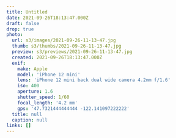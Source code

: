 ```yaml
---
title: Untitled
date: 2021-09-26T18:13:47.000Z
draft: false
drop: true
photo:
  url: s3/images/2021-09-26-11-13-47.jpg
  thumb: s3/thumbs/2021-09-26-11-13-47.jpg
  preview: s3/previews/2021-09-26-11-13-47.jpg
  created: 2021-09-26T18:13:47.000Z
  exif:
    make: Apple
    model: 'iPhone 12 mini'
    lens: 'iPhone 12 mini back dual wide camera 4.2mm f/1.6'
    iso: 400
    aperture: 1.6
    shutter_speed: 1/60
    focal_length: '4.2 mm'
    gps: '47.7321444444444 -122.141097222222'
  title: null
  caption: null
links: []
---
```

